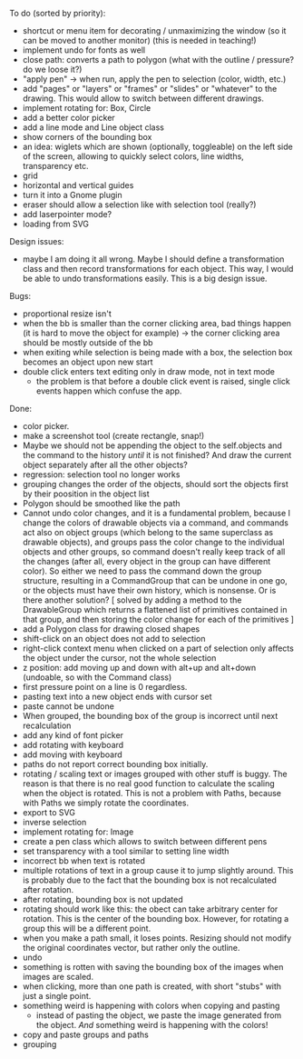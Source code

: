 To do (sorted by priority):

 * shortcut or menu item for decorating / unmaximizing the window (so it
   can be moved to another monitor) (this is needed in teaching!)
 * implement undo for fonts as well
 * close path: converts a path to polygon (what with the outline / pressure? do we loose it?)
 * "apply pen" -> when run, apply the pen to selection (color, width, etc.)
 * add "pages" or "layers" or "frames" or "slides" or "whatever" to the
   drawing. This would allow to switch between different drawings.
 * implement rotating for: Box, Circle
 * add a better color picker
 * add a line mode and Line object class
 * show corners of the bounding box
 * an idea: wiglets which are shown (optionally, toggleable) on the left
   side of the screen, allowing to quickly select colors, line widths,
   transparency etc.
 * grid
 * horizontal and vertical guides
 * turn it into a Gnome plugin
 * eraser should allow a selection like with selection tool (really?)
 * add laserpointer mode?
 * loading from SVG

Design issues:
 * maybe I am doing it all wrong. Maybe I should define a transformation
   class and then record transformations for each object. This way, I
   would be able to undo transformations easily. This is a big design
   issue.

Bugs:
 * proportional resize isn't
 * when the bb is smaller than the corner clicking area, bad things happen
   (it is hard to move the object for example) -> the corner clicking area
   should be mostly outside of the bb
 * when exiting while selection is being made with a box, the selection box
   becomes an object upon new start
 * double click enters text editing only in draw mode, not in text mode
   - the problem is that before a double click event is raised, single
     click events happen which confuse the app.

Done:
 * color picker.
 * make a screenshot tool (create rectangle, snap!)
 * Maybe we should not be appending the object to the self.objects and the
   command to the history *until* it is not finished? And draw the current
   object separately after all the other objects?
 * regression: selection tool no longer works
 * grouping changes the order of the objects, should sort the objects first
   by their poosition in the object list
 * Polygon should be smoothed like the path
 * Cannot undo color changes, and it is a fundamental problem, because I
   change the colors of drawable objects via a command, and commands act
   also on object groups (which belong to the same superclass as drawable
   objects), and groups pass the color change to the individual objects and
   other groups, so command doesn't really keep track of all the changes
   (after all, every object in the group can have different color). So
   either we need to pass the command down the group structure, resulting
   in a CommandGroup that can be undone in one go, or the objects must have
   their own history, which is nonsense. Or is there another solution?
   [ solved by adding a method to the DrawableGroup which returns a
   flattened list of primitives contained in that group, and then storing
   the color change for each of the primitives ]
 * add a Polygon class for drawing closed shapes
 * shift-click on an object does not add to selection
 * right-click context menu when clicked on a part of selection only
   affects the object under the cursor, not the whole selection
 * z position: add moving up and down with alt+up and alt+down (undoable,
   so with the Command class)
 * first pressure point on a line is 0 regardless.
 * pasting text into a new object ends with cursor set
 * paste cannot be undone
 * When grouped, the bounding box of the group is incorrect until next
   recalculation
 * add any kind of font picker
 * add rotating with keyboard
 * add moving with keyboard
 * paths do not report correct bounding box initially.
 * rotating / scaling text or images grouped with other stuff is buggy. The reason is
   that there is no real good function to calculate the scaling when the
   object is rotated. This is not a problem with Paths, because with Paths
   we simply rotate the coordinates.
 * export to SVG
 * inverse selection
 * implement rotating for: Image
 * create a pen class which allows to switch between different pens
 * set transparency with a tool similar to setting line width
 * incorrect bb when text is rotated
 * multiple rotations of text in a group cause it to jump slightly around.
   This is probably due to the fact that the bounding box is not recalculated
   after rotation.
 * after rotating, bounding box is not updated
 * rotating should work like this: the obect can take arbitrary center for
   rotation. This is the center of the bounding box. However, for rotating
   a group this will be a different point.
 * when you make a path small, it loses points. Resizing should not modify
   the original coordinates vector, but rather only the outline.
 * undo
 * something is rotten with saving the bounding box of the images when
    images are scaled.
 * when clicking, more than one path is created, with short "stubs" with
   just a single point.
 * something weird is happening with colors when copying and pasting
   - instead of pasting the object, we paste the image generated from the
     object. *And* something weird is happening with the colors!
 * copy and paste groups and paths
 * grouping
